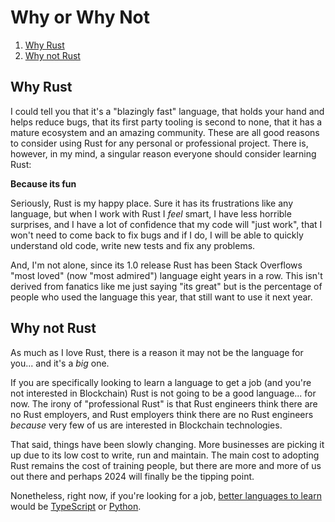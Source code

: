 Why or Why Not
==============

1. [Why Rust](#why-rust)
2. [Why not Rust](#why-not-rust)


Why Rust
--------

I could tell you that it's a "blazingly fast" language, that holds your hand and helps reduce bugs, that its first party
tooling is second to none, that it has a mature ecosystem and an amazing community. These are all good reasons to
consider using Rust for any personal or professional project. There is, however, in my mind, a singular reason everyone
should consider learning Rust:

**Because its fun**

Seriously, Rust is my happy place. Sure it has its frustrations like any language, but when I work with Rust I _feel_
smart, I have less horrible surprises, and I have a lot of confidence that my code will "just work", that I won't need
to come back to fix bugs and if I do, I will be able to quickly understand old code, write new tests and fix any
problems.

And, I'm not alone, since its 1.0 release Rust has been Stack Overflows "most loved" (now "most admired") language eight
years in a row. This isn't derived from fanatics like me just saying "its great" but is the percentage of people who
used the language this year, that still want to use it next year.

Why not Rust
------------

As much as I love Rust, there is a reason it may not be the language for you... and it's a _big_ one.

If you are specifically looking to learn a language to get a job (and you're not interested in Blockchain) Rust is not
going to be a good language... for now. The irony of "professional Rust" is that Rust engineers think there are no Rust
employers, and Rust employers think there are no Rust engineers _because_ very few of us are interested in Blockchain
technologies.

That said, things have been slowly changing. More businesses are picking it up due to its low cost to write, run and
maintain. The main cost to adopting Rust remains the cost of training people, but there are more and more of us out
there and perhaps 2024 will finally be the tipping point. 

Nonetheless, right now, if you're looking for a job,
[better languages to learn](https://survey.stackoverflow.co/2023/#most-popular-technologies-language-prof) would be
[TypeScript](https://www.typescriptlang.org) or [Python](https://www.python.org).
